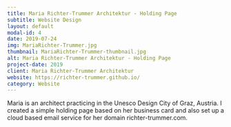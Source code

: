 ```yaml
---
title: Maria Richter-Trummer Architektur - Holding Page
subtitle: Website Design
layout: default
modal-id: 4
date: 2019-07-24
img: MariaRichter-Trummer.jpg
thumbnail: MariaRichter-Trummer-thumbnail.jpg
alt: Maria Richter-Trummer Architektur - Holding Page
project-date: 2019
client: Maria Richter-Trummer Architektur
website: https://richter-trummer.github.io/
category: Website
---
```

Maria is an architect practicing in the Unesco Design City of Graz, Austria.  I created a simple holding page based on her business card and also set up a cloud based email service for her domain richter-trummer.com.
